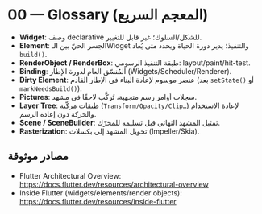 # 00 — Glossary (المعجم السريع)

- **Widget**: وصف declarative للشكل/السلوك؛ غير قابل للتغيير.
- **Element**: الجسر الحيّ بين الـWidget والتنفيذ؛ يدير دورة الحياة ويحدد متى يُعاد `build()`.
- **RenderObject / RenderBox**: طبقة التنفيذ الرسومي: layout/paint/hit-test.
- **Binding**: المُنسّق العام لدورة الإطار (Widgets/Scheduler/Renderer).
- **Dirty Element**: عنصر موسوم لإعادة البناء في الإطار القادم (بعد `setState()` أو `markNeedsBuild()`).
- **Pictures**: سجلات أوامر رسم متجهية، تُركَّب لاحقًا في مشهد.
- **Layer Tree**: طبقات مركّبة (`Transform/Opacity/Clip…`) لإعادة الاستخدام والحركة دون إعادة الرسم.
- **Scene / SceneBuilder**: تمثيل المشهد النهائي قبل تسليمه للمحرّك.
- **Rasterization**: تحويل المشهد إلى بكسلات (Impeller/Skia).

## مصادر موثوقة
- Flutter Architectural Overview: https://docs.flutter.dev/resources/architectural-overview
- Inside Flutter (widgets/elements/render objects): https://docs.flutter.dev/resources/inside-flutter
